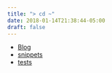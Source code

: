```yaml
---
title: "> cd ~"
date: 2018-01-14T21:38:44-05:00
draft: false
---
```



- [Blog](/blog)
- [snippets](/snippets)
- [tests](/tests)